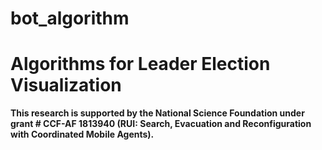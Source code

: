 # bot_algorithm
# Algorithms for Leader Election Visualization

**This research is supported by the National Science Foundation under grant # CCF-AF 1813940 (RUI: Search, Evacuation and Reconfiguration with Coordinated Mobile Agents).**

